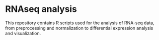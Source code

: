 # RNAseq analysis

This repository contains R scripts used for the analysis of RNA-seq data, from preprocessing and normalization to differential expression analysis and visualization.
